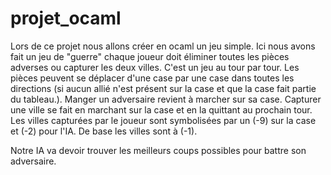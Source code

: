 # projet_ocaml


Lors de ce projet nous allons créer en ocaml un jeu simple. Ici nous avons fait un jeu de "guerre" chaque joueur doit éliminer toutes les pièces adverses ou capturer les deux villes. C'est un jeu au tour par tour. Les pièces peuvent se déplacer d'une case par une case dans toutes les directions (si aucun allié n'est présent sur la case et que la case fait partie du tableau.). Manger un adversaire revient à marcher sur sa case. Capturer une ville se fait en marchant sur la case et en la quittant au prochain tour. Les villes capturées par le joueur sont symbolisées par un (-9) sur la case et (-2) pour l'IA. De base les villes sont à (-1).

Notre IA va devoir trouver les meilleurs coups possibles pour battre son adversaire.
